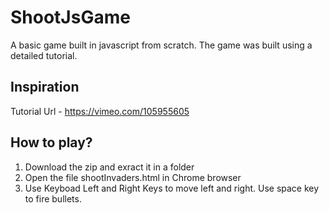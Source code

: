 # ShootJsGame
A basic game built in javascript from scratch. The game was built using a detailed tutorial.

## Inspiration
Tutorial Url - https://vimeo.com/105955605

## How to play?
1. Download the zip and exract it in a folder
2. Open the file shootInvaders.html in Chrome browser
3. Use Keyboad Left and Right Keys to move left and right. Use space key to fire bullets.


